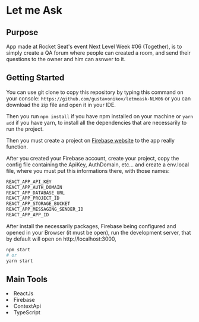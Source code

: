 # Let me Ask

## Purpose

App made at Rocket Seat's event Next Level Week #06 (Together), is to simply create a QA forum where people can created a room, and
send their questions to the owner and him can asnwer to it.

## Getting Started

You can use git clone to copy this repository by typing this command on your console:
`` https://github.com/gustavonikov/letmeask-NLW06 ``
or you can download the zip file and open it in your IDE.

Then you run ```npm install``` if you have npm installed on your machine or ```yarn add``` if you have yarn,
to install all the dependencies that are necessarily to run the project.

Then you must create a project on [Firebase website](https://firebase.google.com/) to the app really function.

After you created your Firebase account, create your project, copy the config file containing the ApiKey, AuthDomain, etc...
and create a env.local file, where you must put this informations there, with those names:

```bash
REACT_APP_API_KEY
REACT_APP_AUTH_DOMAIN
REACT_APP_DATABASE_URL
REACT_APP_PROJECT_ID
REACT_APP_STORAGE_BUCKET
REACT_APP_MESSAGING_SENDER_ID
REACT_APP_APP_ID
```

After install the necessarily packages, Firebase being configured and opened in your Browser (it must be open), run the development server, that by default will open on http://localhost:3000,

```bash
npm start
# or
yarn start
```

## Main Tools
<li>ReactJs</li>
<li>Firebase</li>
<li>ContextApi</li>
<li>TypeScript</li>

